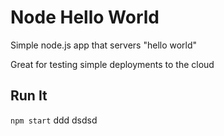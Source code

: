 # Node Hello World

Simple node.js app that servers "hello world"

Great for testing simple deployments to the cloud

## Run It

`npm start`
ddd
dsdsd
